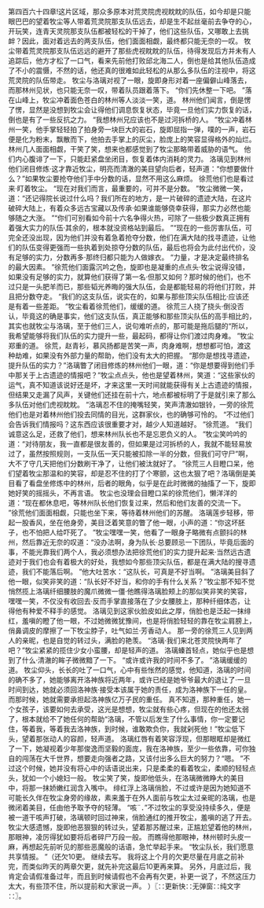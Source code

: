 第四百六十四章!这片区域，那众多原本对荒灵院虎视眈眈的队伍，如今却是只能眼巴巴的望着牧尘等人带着荒灵院那支队伍远去，却是生不起丝毫前去争夺的心，开玩笑，连青天灵院那支队伍都被轻松的干掉了，他们这些队伍，又哪敢上去挑衅？因此，面对着远去的两支队伍，他们面面相觑，最终都只能无奈的一叹。
牧尘带着荒灵院那支队伍远远的避开了那些虎视眈眈的队伍，待得发现后方并未有人追踪后，他方才松了一口气，看来先前他打败邱北海二人，倒也是给其他队伍造成了不小的震慑，不然的话，他还真的很难如此轻松的从那么多队伍的注视中，将这荒灵院的队伍带走。
牧尘与洛璃对视了一眼，旋即身形对着一座偏僻山峰落去，而那林州见状，也只能无奈一叹，带着队员跟着落下。
“你们先休整一下吧。
”落在山峰上，牧尘冲着面色苍白的林州等人淡淡一笑，道。
林州他们闻言，倒是愣了愣，显然是没想到牧尘会让得他们调息恢复状态，毕竟一旦他们实力恢复的话，倒也是有了一些反抗之力。
“我想林州兄应该也不是过河拆桥的人。
”牧尘冲着林州一笑，他手掌轻轻拍了拍身旁一块巨大的岩石，旋即屈指一弹，噗的一声，岩石便是化为粉末，飘散而下，他拍去手掌上的灰尘，脸庞上的笑容显得格外的灿烂。
林州几人面面相觑，干笑了笑，想来也都感觉到了牧尘那略带着威胁的语气。
他们内心腹诽了一下，只能赶紧盘坐闭目，恢复着体内消耗的灵力。
洛璃见到林州他们闭目修炼·这才靠近牧尘，明亮而清澈的美目望向后者，轻声道：“你想要做什么？”如果牧尘要抢夺他们手中分数的话，显然不用这么麻烦。
徐荒他们也是看过来·盯着牧尘。
“现在对我们而言，最重要的，可并不是分数。
”牧尘微微一笑，道：“还记得院长说过什么吗？我们所在的地方，是一片破碎的遗迹大陆，在这片破碎大陆上，有着众多远古宝藏以及传承·如果谁能够侥幸获得，那实力必然也能够随之大涨。
”“你们可别看如今前十六名争得火热，可除了一些极少数真正拥有着强大实力的队伍·其余的，根本就没资格站到最后。
”“现在的一些厉害队伍，可完全还没出现，因为他们并没有着急着抢夺分数，他们在满大陆的找寻遗迹，让他们的队伍变得更强而一些执着到处掠夺分数的队伍，最后也将会为此付出代价，没有足够的实力，分数再多·那终归都只能为人做嫁衣。
“力量，才是决定最终排名的最大因素。
”徐荒他们面露沉吟之色，旋即也是凝重的点点头·牧尘说得没错，如果没有足够的实力，就算他们获得了第一名·但那又如何？那时候的他们，也不过只是一头肥羊而已，那些韬光养晦的强大队伍，会是都能轻易的将他们打败，并且把分数夺走。
“我们的这支队伍，说实在的，如果与那些顶尖队伍相比·应该还是有着一些差距。
”牧尘看着徐荒他们，缓缓的道。
徐荒三人挠了挠头·倒没否认，毕竟这的确是事实，他们这支队伍，真正能够和那些顶尖队伍的高手相比的，其实也就牧尘与洛璃，至于他们三人，说句难听点的，那可能是拖后腿的“所以，我希望能够将我们队伍的实力提升一些，最起码，都得让你们渡过肉身难。
”牧尘郑重的道。
徐荒，赵青衫，慕风扬都是苦笑一声，肉身难啊，想想都可怕，渡这种劫难，如果没有外部力量的帮助，他们没有太大的把握。
“那你是想找寻遗迹，提升队伍的实力？”洛璃瞥了闭目修炼的林州他们一眼，道：“你是想要得到他们手中那关于上古遗迹的情报吧？”牧尘点点头，他也是望着林州，笑道：“这些家伙的运气，真不知道该说好还是坏，才来这里一天时间就能获得有关上古遗迹的情报，但结果又走漏了风声，关键他们还挂在前十六，地点都被标明了于是就引来了那么多队伍对他们虎视眈眈。
”洛璃忍不住的掩嘴轻笑，笑声清澈如银铃，一旁的徐荒他们也是对着林州他们投去同情的目光，这群家伙，也的确够可怜的。
“不过他们会告诉我们情报吗？这东西应该很重要才对，越少人知道越好。
”徐荒道。
“我们诚意这么足，还救了他们，想来林州队长也不是忘恩负义的人。
”牧尘笑吟吟的道：“对待朋友，我一直都是很友善的，但如果是过河拆桥的人，我就不能轻易放过了，虽然按照规则，一支队伍一天只能被扣除一半的分数，但我们可守尸”啊，大不了守几天把他们分数刷干净了，让他们被汰就好了。
”徐荒三人目瞪口呆，他们望着牧尘那温和的笑容，却是忍不住的打了个寒颤，这也太狠了吧？洛璃倒是美目看了看盘坐修炼中的林州，后者的眼角，似乎是在此时微微的抽搐了一下，旋即她好笑的摇摇头，不再言语。
牧尘也没理会目瞪口呆的徐荒他们，懒洋洋的道：“现在都休息吧，等林州队长他们恢复过来，然后和他们友善的交流一下。
”徐荒他们面面相觑，只能也坐下来，等待着林州他们的苏醒。
洛璃莲步轻移，带起一股香风，坐在他身旁，美目泛着笑意的瞥了他一眼，小声的道：“你这坏胚子，也不怕把人给吓死了。
”牧尘嘿嘿一笑，他看了一眼身子略微有点颤抖的林州，然后靠近无奈的叹道：“没办法啊，身为队长·总要顾忌一下团队，毕竟后面的事，不能光靠我们两个人，我必须想办法把徐荒他们的实力提升起来·当然远古遗迹对于我们也会有着极大的好处，我想如今那些顶尖队伍，都是在满大陆的搜寻遗迹，我们不能落后啊。
”他大吐苦水：“这队长，可真是不好当啊。
”洛璃美目斜了他一眼，似笑非笑的道：“队长好不好当，和你的手有什么关系？”牧尘那不知不觉悄然揽上洛璃纤细腰肢的魔爪微微一僵·他瞧得洛璃脸颊上的那似笑非笑的笑容，嘿嘿一笑，不仅没有收回去·反而手掌直接落在了少女腰肢上，那种纤细体态，让得他有种爱不释手的感觉。
洛璃见到这家伙脸皮如此之厚，俏脸也是泛起一抹绯红，羞嗔的瞪了他一眼，不过她微微犹豫间，也是将俏脸轻轻的靠在牧尘肩膀上，俏鼻调皮的摩擦了一下牧尘脖子，吐气如兰·芳香动人。
那一旁的徐荒三人见到两人的亲昵，也是自觉的转过头，满脸的艳羡。
“洛璃·我们来北苍灵院快两年了吧？”牧尘紧紧的揽住少女小蛮腰，却是轻声的道。
洛璃螓首轻点，她似乎也是想到了什么·清澈的眸子微微黯了一下。
“或许或许我的时间不多了。
”洛璃缓缓的道。
牧尘仰头，长长的吐了一口气，心中有些怅然的感觉，他知道，洛璃的时间的确不多了，她能够离开洛神族将近两年，或许已经是她爷爷最大的退让了·一旦时间到达，她就必须回洛神族·接受本该属于她的责任，成为洛神族下一任的皇。
而那时候，她就需要承担起洛神族亿万子民的重任。
真不知道，那种重任，她一个女孩子，该要如何去承受，这光是想想，牧尘就有些心疼，但现在的他还太弱了，根本就给不了她任何的帮助“洛璃，不管以后发生了什么事情，你一定要记住，等着我，等着我去洛神族，到时候，谁敢欺负你，我就剁死他！”牧尘低下头，望着那张动人的容颜，轻声道。
洛璃红唇有着笑容浮现，但那眼眶却是微红了一下，她凝视着少年那俊逸而坚毅的面庞，我在洛神族，至少一些依靠，可你独自的闯荡在大千世界，想要走向强者之路，又该付出多么巨大的努力？“嗯。
”不过这个时候，她并没有将心中的话语说出来，只是柔柔的看着牧尘，柔顺的轻轻点头，犹如一个小媳妇一般。
牧尘笑了笑，旋即他低头，在洛璃微微睁大的美目中，将那一抹娇嫩红润含入嘴中。
绯红浮上洛璃俏脸，不过或许是因为她知道不可能长久伴在牧尘身旁的缘故，素来羞于在外人面前与牧尘太过亲昵的洛璃，也是微闭着美目，任由他予取予夺的轻薄。
“咳¨．”不过牧尘的享受没持续多久，便是被一道干咳声打破，洛璃顿时回过神来，俏脸通红的推开牧尘，羞嗔的逃了开去。
牧尘大感遗憾，旋即他恶狠狠的转过头，望着那苏醒过来，正尴尬望着他的林州，那眼神，凌厉得犹如要将后者碎尸万段一般。
而瞧得他那眼神，林州顿时头皮一麻，再想起先前听见的那些恶魔般的话语，急忙举起手来。
“牧尘队长，我们愿意共享情报。
”（还欠10更。
继续去写。
我将这上个月的欠更尽量在月底之前补完，而类似昨天的两章欠更，就先补完这最后10更再来算。
另外，月底过后，我肯定会请假准备过年，而且到时候请假也不会再有欠更，补更一说了，不然这压力太大，有些顶不住，所以提前和大家说一声。
）〖∷更新快∷无弹窗∷纯文字∷〗。
